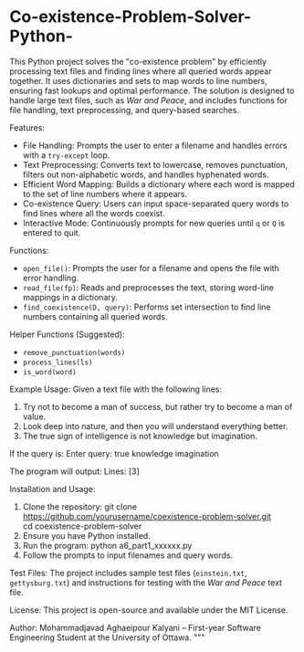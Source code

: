 # Co-existence-Problem-Solver-Python-
This Python project solves the "co-existence problem" by efficiently processing text files and finding lines where all queried words appear together. It uses dictionaries and sets to map words to line numbers, ensuring fast lookups and optimal performance. The solution is designed to handle large text files, such as *War and Peace*, and includes functions for file handling, text preprocessing, and query-based searches.

Features:
- File Handling: Prompts the user to enter a filename and handles errors with a `try-except` loop.
- Text Preprocessing: Converts text to lowercase, removes punctuation, filters out non-alphabetic words, and handles hyphenated words.
- Efficient Word Mapping: Builds a dictionary where each word is mapped to the set of line numbers where it appears.
- Co-existence Query: Users can input space-separated query words to find lines where all the words coexist.
- Interactive Mode: Continuously prompts for new queries until `q` or `Q` is entered to quit.

Functions:
- `open_file()`: Prompts the user for a filename and opens the file with error handling.
- `read_file(fp)`: Reads and preprocesses the text, storing word-line mappings in a dictionary.
- `find_coexistence(D, query)`: Performs set intersection to find line numbers containing all queried words.

Helper Functions (Suggested):
- `remove_punctuation(words)`
- `process_lines(ls)`
- `is_word(word)`

Example Usage:
Given a text file with the following lines:
1. Try not to become a man of success, but rather try to become a man of value.  
2. Look deep into nature, and then you will understand everything better.  
3. The true sign of intelligence is not knowledge but imagination.  

If the query is:
Enter query: true knowledge imagination  

The program will output:
Lines: [3]  

Installation and Usage:
1. Clone the repository:
   git clone https://github.com/yourusername/coexistence-problem-solver.git  
   cd coexistence-problem-solver  
2. Ensure you have Python installed.
3. Run the program:
   python a6_part1_xxxxxx.py  
4. Follow the prompts to input filenames and query words.

Test Files:
The project includes sample test files (`einstein.txt`, `gettysburg.txt`) and instructions for testing with the *War and Peace* text file.

License:
This project is open-source and available under the MIT License.

Author:
Mohammadjavad Aghaeipour Kalyani – First-year Software Engineering Student at the University of Ottawa.
"""
